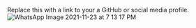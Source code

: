 Replace this with a link to your a GitHub or social media profile.![WhatsApp Image 2021-11-23 at 7 13 17 PM](https://user-images.githubusercontent.com/101246546/157827605-286134c7-180a-41a0-b31f-5a6e8d120c52.jpeg)
